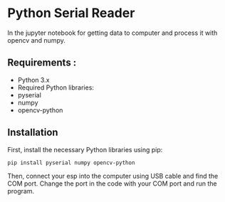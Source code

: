 # Python Serial Reader

In the jupyter notebook for getting data to computer and process it with opencv and numpy.

## Requirements :

- Python 3.x
- Required Python libraries:
- pyserial
- numpy
- opencv-python

## Installation

First, install the necessary Python libraries using pip:

```
pip install pyserial numpy opencv-python
```

Then, connect your esp into the computer using USB cable and find the COM port.
Change the port in the code with your COM port and run the program.
